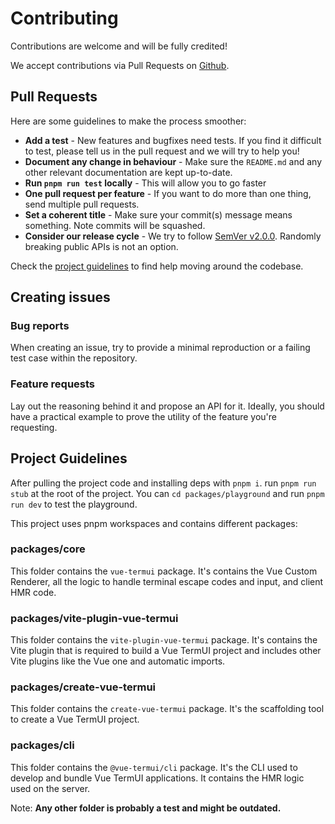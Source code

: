 # Contributing

Contributions are welcome and will be fully credited!

We accept contributions via Pull Requests on [Github](https://github.com/vue-terminal/vue-termui).

## Pull Requests

Here are some guidelines to make the process smoother:

- **Add a test** - New features and bugfixes need tests. If you find it difficult to test, please tell us in the pull request and we will try to help you!
- **Document any change in behaviour** - Make sure the `README.md` and any other relevant documentation are kept up-to-date.
- **Run `pnpm run test` locally** - This will allow you to go faster
- **One pull request per feature** - If you want to do more than one thing, send multiple pull requests.
- **Set a coherent title** - Make sure your commit(s) message means something. Note commits will be squashed.
- **Consider our release cycle** - We try to follow [SemVer v2.0.0](http://semver.org/). Randomly breaking public APIs is not an option.

Check the [project guidelines](#project-guidelines) to find help moving around the codebase.

## Creating issues

### Bug reports

When creating an issue, try to provide a minimal reproduction or a failing test case within the repository.

### Feature requests

Lay out the reasoning behind it and propose an API for it. Ideally, you should have a practical example to prove the utility of the feature you're requesting.

## Project Guidelines

After pulling the project code and installing deps with `pnpm i`. run `pnpm run stub` at the root of the project. You can `cd packages/playground` and run `pnpm run dev` to test the playground.

This project uses pnpm workspaces and contains different packages:

### packages/core

This folder contains the `vue-termui` package. It's contains the Vue Custom Renderer, all the logic to handle terminal escape codes and input, and client HMR code.

### packages/vite-plugin-vue-termui

This folder contains the `vite-plugin-vue-termui` package. It's contains the Vite plugin that is required to build a Vue TermUI project and includes other Vite plugins like the Vue one and automatic imports.

### packages/create-vue-termui

This folder contains the `create-vue-termui` package. It's the scaffolding tool to create a Vue TermUI project.

### packages/cli

This folder contains the `@vue-termui/cli` package. It's the CLI used to develop and bundle Vue TermUI applications. It contains the HMR logic used on the server.

Note: **Any other folder is probably a test and might be outdated.**
